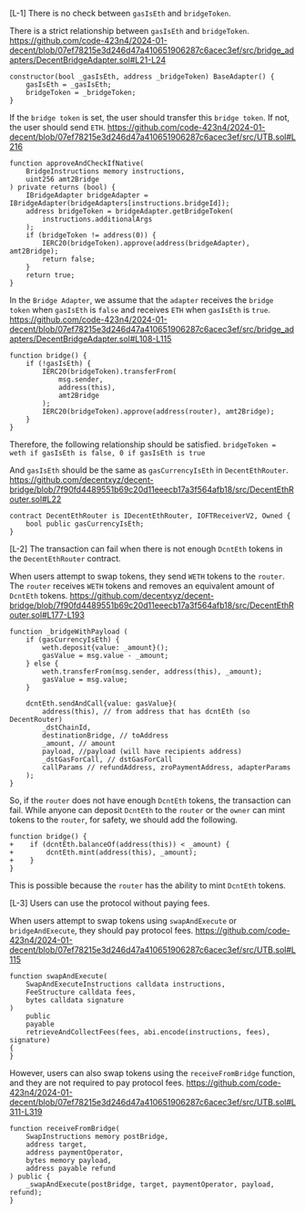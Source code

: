 [L-1] There is no check between `gasIsEth` and `bridgeToken`.

There is a strict relationship between `gasIsEth` and `bridgeToken`.
https://github.com/code-423n4/2024-01-decent/blob/07ef78215e3d246d47a410651906287c6acec3ef/src/bridge_adapters/DecentBridgeAdapter.sol#L21-L24
```
constructor(bool _gasIsEth, address _bridgeToken) BaseAdapter() {
    gasIsEth = _gasIsEth;
    bridgeToken = _bridgeToken;
}
```
If the `bridge token` is set, the user should transfer this `bridge token`. 
If not, the user should send `ETH`.
https://github.com/code-423n4/2024-01-decent/blob/07ef78215e3d246d47a410651906287c6acec3ef/src/UTB.sol#L216
```
function approveAndCheckIfNative(
    BridgeInstructions memory instructions,
    uint256 amt2Bridge
) private returns (bool) {
    IBridgeAdapter bridgeAdapter = IBridgeAdapter(bridgeAdapters[instructions.bridgeId]);
    address bridgeToken = bridgeAdapter.getBridgeToken(
        instructions.additionalArgs
    );
    if (bridgeToken != address(0)) {
        IERC20(bridgeToken).approve(address(bridgeAdapter), amt2Bridge);
        return false;
    }
    return true;
}
```
In the `Bridge Adapter`, we assume that the `adapter` receives the `bridge token` when `gasIsEth` is `false` and receives `ETH` when `gasIsEth` is `true`.
https://github.com/code-423n4/2024-01-decent/blob/07ef78215e3d246d47a410651906287c6acec3ef/src/bridge_adapters/DecentBridgeAdapter.sol#L108-L115
```
function bridge() {
    if (!gasIsEth) {
        IERC20(bridgeToken).transferFrom(
            msg.sender,
            address(this),
            amt2Bridge
        );
        IERC20(bridgeToken).approve(address(router), amt2Bridge);
    }
}
```
Therefore, the following relationship should be satisfied.
`bridgeToken = weth if gasIsEth is false, 0 if gasIsEth is true`

And `gasIsEth` should be the same as `gasCurrencyIsEth` in `DecentEthRouter`.
https://github.com/decentxyz/decent-bridge/blob/7f90fd4489551b69c20d11eeecb17a3f564afb18/src/DecentEthRouter.sol#L22
```
contract DecentEthRouter is IDecentEthRouter, IOFTReceiverV2, Owned {
    bool public gasCurrencyIsEth;
}
```

[L-2] The transaction can fail when there is not enough `DcntEth` tokens in the `DecentEthRouter` contract.

When users attempt to swap tokens, they send `WETH` tokens to the `router`. 
The `router` receives `WETH` tokens and removes an equivalent amount of `DcntEth` tokens.
https://github.com/decentxyz/decent-bridge/blob/7f90fd4489551b69c20d11eeecb17a3f564afb18/src/DecentEthRouter.sol#L177-L193
```
function _bridgeWithPayload (
    if (gasCurrencyIsEth) {
        weth.deposit{value: _amount}();
        gasValue = msg.value - _amount;
    } else {
        weth.transferFrom(msg.sender, address(this), _amount);
        gasValue = msg.value;
    }

    dcntEth.sendAndCall{value: gasValue}(
        address(this), // from address that has dcntEth (so DecentRouter)
        _dstChainId,
        destinationBridge, // toAddress
        _amount, // amount
        payload, //payload (will have recipients address)
        _dstGasForCall, // dstGasForCall
        callParams // refundAddress, zroPaymentAddress, adapterParams
    );
}
```
So, if the `router` does not have enough `DcntEth` tokens, the transaction can fail. 
While anyone can deposit `DcntEth` to the `router` or the `owner` can mint tokens to the `router`, for safety, we should add the following.
```
function bridge() {
+    if (dcntEth.balanceOf(address(this)) < _amount) {
+        dcntEth.mint(address(this), _amount);
+    }
}
```
This is possible because the `router` has the ability to mint `DcntEth` tokens.

[L-3] Users can use the protocol without paying fees.

When users attempt to swap tokens using `swapAndExecute` or `bridgeAndExecute`, they should pay protocol fees.
https://github.com/code-423n4/2024-01-decent/blob/07ef78215e3d246d47a410651906287c6acec3ef/src/UTB.sol#L115
```
function swapAndExecute(
    SwapAndExecuteInstructions calldata instructions,
    FeeStructure calldata fees,
    bytes calldata signature
)
    public
    payable
    retrieveAndCollectFees(fees, abi.encode(instructions, fees), signature)
{
}
```

However, users can also swap tokens using the `receiveFromBridge` function, and they are not required to pay protocol fees.
https://github.com/code-423n4/2024-01-decent/blob/07ef78215e3d246d47a410651906287c6acec3ef/src/UTB.sol#L311-L319
```
function receiveFromBridge(
    SwapInstructions memory postBridge,
    address target,
    address paymentOperator,
    bytes memory payload,
    address payable refund
) public {
    _swapAndExecute(postBridge, target, paymentOperator, payload, refund);
}
```